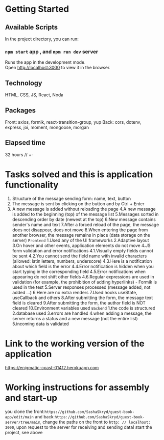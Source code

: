 # Getting Started 

## Available Scripts

In the project directory, you can run:

### `npm start` app , and `npm run dev` server

Runs the app in the development mode.\
Open [http://localhost:3000](http://localhost:3000) to view it in the browser.

## Technology

HTML, CSS, JS, React, Noda

## Packages

Front: axios, formik, react-transition-group, yup
Back: cors, dotenv, express, joi, moment, mongoose, morgan

## Elapsed time

32 hours // +-

# Tasks solved and this is application functionality

1.   Structure of the message sending form: name, text, button
2.   The message is sent by clicking on the button and by Ctrl + Enter
3.    A new message is added without reloading the page
4.A new message is added to the beginning (top) of the message list
5.Messages sorted in descending order by date (newest at the top)
6.New message contains sender's name and text
7.After a forced reload of the page, the message does not disappear, does not move
8.When entering the page from another browser, the message remains in place (data storage on the server)
 `Frontend`
1.Used any of the UI frameworks
2.Adaptive layout
3.On hover and other events, application elements do not move
4.JS form validation and error notifications
   4.1.Visually empty fields cannot be sent
   4.2.You cannot send the field name with invalid characters (allowed: latin letters, numbers, underscore)
   4.3.Here is a notification about which field is the error
   4.4.Error notification is hidden when you start typing in the corresponding field
   4.5.Error notifications when appearing do not shift other fields
   4.6.Regular expressions are used in validation (for example, the prohibition of adding hyperlinks) - Formik is used in the test
5.Server responses processed (message added, not added ...)
6.Here are no extra renders
7.Used hooks useState, useCallback and others
8.After submitting the form, the message text field is cleared
9.After submitting the form, the author field is NOT cleared
10.Environment variables used
  `Backend`
1.the code is structured
2.database used
3.errors are handled
4.when adding a message, the server returns a status and a new message (not the entire list)
5.incoming data is validated

# Link to the working version of the application

https://enigmatic-coast-01412.herokuapp.com

# Working instructions for assembly and start-up

you clone the front:`https://github.com/SashaSkryd/guest-book-app/edit/main` 
and back:`https://github.com/SashaSkryd/guest-book-server/tree/main`, 
change the paths on the front to `http: // localhost: 3000`, upon request to the server for receiving and sending data!
start the project, see above
